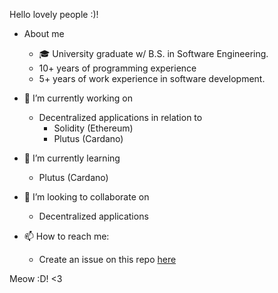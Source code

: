Hello lovely people :)!

- About me
  - 🎓 University graduate w/ B.S. in Software Engineering.
  - 10+ years of programming experience 
  - 5+ years of work experience in software development.

- 🔭 I’m currently working on
  - Decentralized applications in relation to
    - Solidity (Ethereum)
    - Plutus (Cardano)
- 🌱 I’m currently learning
    - Plutus (Cardano)
   
- 👯 I’m looking to collaborate on
  - Decentralized applications

- 📫 How to reach me:
  - Create an issue on this repo [here](https://github.com/634396b/634396b/issues/new)

Meow :D! <3
